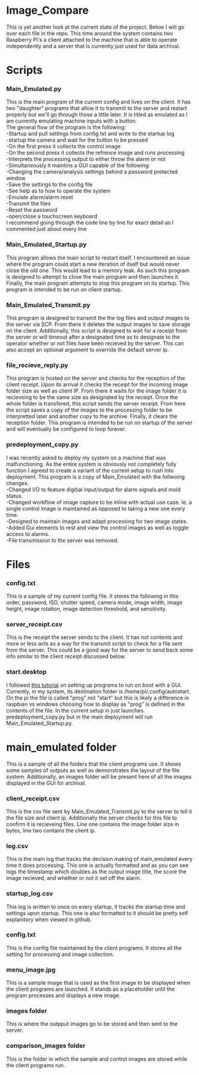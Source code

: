 # Image_Compare
This is yet another look at the current state of the project. Below I will go over each file in the repo. This time around the system contains two Raspberry Pi's a client attached to the machine that is able to operate independently and a server that is currently just used for data archival.

# Scripts
### Main_Emulated.py
This is the main program of the current config and lives on the client. It has two "daughter" programs that allow it to transmit to the server and restart properly but we'll go through those a little later. It is titled as emulated as I am currently emulating machine inputs with a button.  
The general flow of the program is the following:  
-Startup and pull settings from config txt and write to the startup log  
-startup the camera and wait for the button to be pressed  
  -On the first press it collects the control image  
  -On the second press it collects the refrence image and runs processing  
  -Interprets the processing output to either throw the alarm or not  
-Simultaneously it maintins a GUI capable of the following:  
  -Changing the camera/analysis settings behind a password protected window  
  -Save the settings to the config file  
  -See help as to how to operate the system  
  -Emulate alarm/alarm reset  
  -Transmit the files  
  -Reset the password  
  -open/close a touchscreen keyboard  
 I recommend going through the code line by line for exact detail as I commented just about every line
 
### Main_Emulated_Startup.py
 This program allows the main script to restart itself. I encountered an issue where the program could start a new iteration of itself but would never close the old one. This would lead to a memory leak. As such this program is designed to attempt to close the main program and then launches it. Finally, the main program attempts to stop this program on its startup. This program is intended to be run on client startup.  

### Main_Emulated_Transmit.py
This program is designed to transmit the the log files and output images to the server via SCP. From there it deletes the output images to save storage on the client. Additionally, this script is designed to wait for a receipt from the server or will timeout after a designated time as to designate to the operator whether or not files have been recieved by the server. This can also accept an optional argument to override the default server ip.  

### file_recieve_reply.py
This program is hosted on the server and checks for the reception of the client receipt. Upon its arrival it checks the receipt for the incoming image folder size as well as client IP. From there it waits for the image folder it is recieveing to be the same size as designated by the receipt. Once the whole folder is transfered, this script sends the server receipt. From here the script saves a copy of the images to the processing folder to be interpretted later and another copy to the archive. Finally, it clears the reception folder. This program is intended to be run on startup of the server and will eventually be configured to loop forever.  
### predeployment_copy.py
I was recently asked to deploy my system on a machine that was malfunctioning. As the entire system is obviously not completely fully function I agreed to create a variant of the current setup to rush into deployment. This program is a copy of Main_Emulated with the follwoing changes.  
  -Changed I/O to feature digitial input/output for alarm signals and mold status.  
  -Changed workflow of image capture to be inline with actual use case. Ie. a single control image is maintained as opposed to taking a new one every time.  
  -Designed to maintain images and adapt processing for two image states.  
  -Added Gui elements to rest and view the control images as well as toggle access to alarms.  
  -File transmission to the server was removed.  

# Files 
### config.txt
This is a sample of my current config file. It stores the following in this order, password, ISO, shutter speed, camera mode, image width, image height, image rotation, image detection threshold, and sensitivity.  
### server_receipt.csv
This is the receipt the server sends to the client. It has not contents and more or less acts as a way for the transmit script to check for a file sent from the server. This could be a good way for the server to send back some info similar to the client receipt discussed below.  
### start.desktop
I followed [this tutorial](https://learn.sparkfun.com/tutorials/how-to-run-a-raspberry-pi-program-on-startup/method-2-autostart) on setting up programs to run on boot with a GUI. Currently, in my system, its destination folder is /home/pi/.config/autostart. On the pi the file is called "prog" not "start" but this is likely a difference in raspbian vs windows choosing how to display as "prog" is defined in the contents of the file. In the current setup in just launches predeployment_copy.py but in the main deployment will run Main_Emulated_Startup.py.  


# main_emulated folder
This is a sample of all the folders that the client programs use. It shows some samples of outputs as well as demonstrates the layout of the file system. Additionally, an images folder will be present here of all the images displayed in the GUI for archival.  
### client_receipt.csv
This is the csv file sent by Main_Emulated_Transmit.py to the server to tell it the file size and client ip. Additionally the server checks for this file to confirm it is recieveing files. Line one contains the image folder size in bytes, line two contains the client ip.  
###  log.csv
This is the main log that tracks the decision making of main_emulated every time it does processing. This one is actually formatted and as you can see logs the timestamp which doubles as the output image title, the score the image recieved, and whether or not it set off the alarm.  
### startup_log.csv
This log is written to once on every startup, it tracks the startup time and settings upon startup. This one is also formatted to it should be pretty  self explanitory when viewed in github.  
### config.txt
This is the config file maintained by the client programs. It stores all the setting for processing and image collection.  
### menu_image.jpg
This is a sample image that is used as the first image to be displayed when the client programs are launched. It stands as a placeholder until the program processes and displays a new image.  
### images folder
This is where the outpput images go to be stored and then sent to the server.  
### comparison_images folder
This is the folder in which the sample and control images are stored while the client programs run.  
